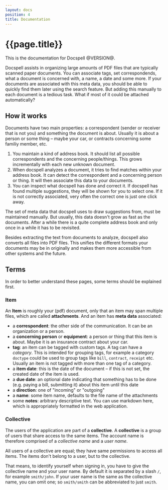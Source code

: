```yaml
---
layout: docs
position: 4
title: Documentation
---
```


# {{page.title}}

This is the documentation for Docspell @VERSION@.

Docspell assists in organizing large amounts of PDF files that are
typically scanned paper documents. You can associate tags, set
correspondends, what a document is concerned with, a name, a date and
some more. If your documents are associated with this meta data, you
should be able to quickly find them later using the search
feature. But adding this manually to each document is a tedious
task. What if most of it could be attached automatically?

## How it works

Documents have two main properties: a correspondent (sender or
receiver that is not you) and something the document is about. Usually
it is about a person or some thing – maybe your car, or contracts
concerning some familiy member, etc.

1. You maintain a kind of address book. It should list all possible
   correspondents and the concerning people/things. This grows
   incrementally with each new unknown document.
2. When docspell analyzes a document, it tries to find matches within
   your address book. It can detect the correspondent and a concerning
   person or thing. It will then associate this data to your
   documents.
3. You can inspect what docspell has done and correct it. If docspell
   has found multiple suggestions, they will be shown for you to
   select one. If it is not correctly associated, very often the
   correct one is just one click away.

The set of meta data that docspell uses to draw suggestions from, must
be maintained manually. But usually, this data doesn't grow as fast as
the documents. After a while there is a quite complete address book
and only once in a while it has to be revisited.

Besides extracting the text from documents to analyze, docspell also
converts all files into PDF files. This unifies the different formats
your documents may be in originally and makes them more accessible
from other systems and the future.

## Terms

In order to better understand these pages, some terms should be
explained first.

### Item

An **Item** is roughly your (pdf) document, only that an item may span
multiple files, which are called **attachments**. And an item has
**meta data** associated:

- a **correspondent**: the other side of the communication. It can be
  an organization or a person.
- a **concerning person** or **equipment**: a person or thing that
  this item is about. Maybe it is an insurance contract about your
  car.
- **tag**: an item can be tagged with custom tags. A tag can have a
  *category*. This is intended for grouping tags, for example a
  category `doctype` could be used to group tags like `bill`,
  `contract`, `receipt` etc. Usually an item is not tagged with more
  than one tag of a category.
- a **item date**: this is the date of the document – if this is not
  set, the created date of the item is used.
- a **due date**: an optional date indicating that something has to be
  done (e.g. paying a bill, submitting it) about this item until this
  date
- a **direction**: one of "incoming" or "outgoing"
- a **name**: some item name, defaults to the file name of the
  attachments
- some **notes**: arbitrary descriptive text. You can use markdown
  here, which is appropriately formatted in the web application.

### Collective

The users of the application are part of a **collective**. A
**collective** is a group of users that share access to the same
items. The account name is therefore comprised of a *collective name*
and a *user name*.

All users of a collective are equal; they have same permissions to
access all items. The items don't belong to a user, but to the
collective.

That means, to identify yourself when signing in, you have to give the
collective name and your user name. By default it is separated by a
slash `/`, for example `smith/john`. If your user name is the same as
the collective name, you can omit one; so `smith/smith` can be
abbreviated to just `smith`.
